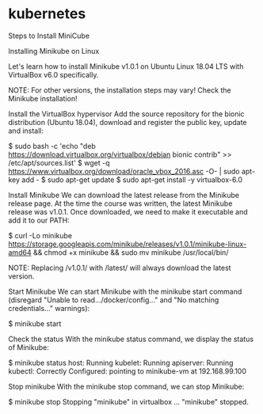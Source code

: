 # kubernetes
Steps to Install MiniCube

Installing Minikube on Linux

Let's learn how to install Minikube v1.0.1 on Ubuntu Linux 18.04 LTS with VirtualBox v6.0 specifically.

NOTE: For other versions, the installation steps may vary! Check the Minikube installation!

Install the VirtualBox hypervisor
Add the source repository for the bionic distribution (Ubuntu 18.04), download and register the public key, update and install:

$ sudo bash -c 'echo "deb https://download.virtualbox.org/virtualbox/debian bionic contrib" >> /etc/apt/sources.list'
$ wget -q https://www.virtualbox.org/download/oracle_vbox_2016.asc -O- | sudo apt-key add -
$ sudo apt-get update
$ sudo apt-get install -y virtualbox-6.0

Install Minikube
We can download the latest release from the Minikube release page. At the time the course was written, the latest Minikube release was v1.0.1. Once downloaded, we need to make it executable and add it to our PATH:

$ curl -Lo minikube https://storage.googleapis.com/minikube/releases/v1.0.1/minikube-linux-amd64 && chmod +x minikube && sudo mv minikube /usr/local/bin/

NOTE: Replacing /v1.0.1/ with /latest/ will always download the latest version.

Start Minikube
We can start Minikube with the minikube start command (disregard "Unable to read.../docker/config..." and "No matching credentials..." warnings):

$ minikube start


Check the status
With the minikube status command, we display the status of Minikube:

$ minikube status
host: Running
kubelet: Running
apiserver: Running
kubectl: Correctly Configured: pointing to minikube-vm at 192.168.99.100

Stop minikube
With the minikube stop command, we can stop Minikube:

$ minikube stop
Stopping "minikube" in virtualbox ...
"minikube" stopped.
